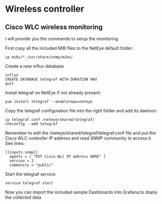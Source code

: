# Wireless controller
## Cisco WLC wireless monitoring
I will provide you the commands to setup the monitoring

First copy all the included MIB files to the NetEye default folder:
```
cp mibs/* /usr/share/snmp/mibs/
```

Create a new influx database
```
influx
CREATE DATABASE telegraf WITH DURATION 90d
quit
```

Install telegraf on NetEye if not already present:
```
yum install telegraf --enablerepo=neteye
```

Copy the telegraf configuration file into the right folder and add its daemon:
```
cp telegraf.conf /neteye/shared/telegraf/
chkconfig --add telegraf
```

Remember to edit the /neteye/shared/telegraf/telegraf.conf file and put the Cisco WLC controller IP address and read SNMP community to access it.
See lines:
```
[[inputs.snmp]]
  agents = [ "PUT Cisco WLC IP address HERE" ]
  version = 2
  community = "public"
```


Start the telegraf service:
```
service telegraf start
```

Now you can import the included sample Dashboards into Grafana to disply the collected data

